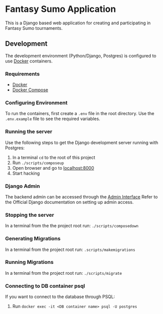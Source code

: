 # Fantasy Sumo Application

This is a Django based web application for creating and participating in
Fantasy Sumo tournaments.


## Development
The development environment (Python/Django, Postgres) is configured to use [Docker](https://www.docker.com) containers.

### Requirements
- [Docker](https://www.docker.com/)
- [Docker Compose](https://docs.docker.com/compose/install/)

### Configuring Environment
To run the containers, first create a `.env` file in the root directory.
Use the `.env.example` file to see the required variables.

### Running the server
Use the following steps to get the Django development server running with Postgres:
1. In a terminal `cd` to the root of this project
2. Run `./scripts/composeup`
3. Open browser and go to [localhost:8000](http://localhost:8000)
4. Start hacking

### Django Admin
The backend admin can be accessed through the [Admin Interface](http://localhost:8000/admin)
Refer to the Official Django documentation on setting up admin access.

### Stopping the server
In a terminal from the the project root run: `./scripts/composedown`

### Generating Migrations
In a terminal from the project root run: `.scripts/makemigrations`

### Running Migrations
In a terminal from the project root run: `./scripts/migrate`

### Connecting to DB container psql
If you want to connect to the database through PSQL:
1. Run `docker exec -it <DB container name> psql -U postgres`

